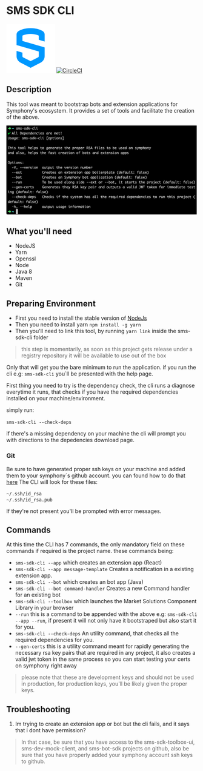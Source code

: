 # SMS SDK CLI

![Alt text](src/assets/logo-symphony.png?raw=true "Mock client architecture")
[![CircleCI](https://circleci.com/gh/SymphonyPlatformSolutions/sms-sdk-cli.svg?style=shield&circle-token=f85a6240aca3c3dca3599620bf3688a458b389c8)](https://circleci.com/gh/SymphonyPlatformSolutions/sms-sdk-cli/tree/develop)

## Description

This tool was meant to bootstrap bots and extension applications for Symphony's ecosystem. It provides a set of tools 
and facilitate the creation of the above.

![Alt text](src/assets/cli-sample.png?raw=true "Mock client architecture")


## What you'll need
* NodeJS
* Yarn
* Openssl
* Node
* Java 8
* Maven
* Git

## Preparing Environment

- First you need to install the stable version of [NodeJs](https://nodejs.org/en/)
- Then you need to install yarn ```npm install -g yarn```
- Then you'll need to link this tool, by running ```yarn link``` inside the sms-sdk-cli folder
> this step is momentarily, as soon as this project gets release under a registry repository
>it will be available to use out of the box


Only that will get you the bare minimum to run the application. if you run the cli e.g: ```sms-sdk-cli```
you`ll be presented with the help page.

First thing you need to try is the dependency check, the cli runs a diagnose
everytime it runs, that checks if you have the required dependencies installed on your machine/environment.

simply run:

```sms-sdk-cli --check-deps```

if there's a missing dependency on your machine the cli will prompt you with
directions to the depedencies download page.

### Git
Be sure to have generated proper ssh keys on your machine and added them to your 
symphony`s github account. you can found how to do that [here](https://help.github.com/en/github/authenticating-to-github/adding-a-new-ssh-key-to-your-github-account)
The CLI will look for these files:
```
~/.ssh/id_rsa
~/.ssh/id_rsa.pub
```

If they're not present you'll be prompted with error messages.

## Commands

At this time the CLI has 7 commands, the only mandatory field on these commands
if required is the project name. these commands being:

* ```sms-sdk-cli --app``` which creates an extension app (React)
* ```sms-sdk-cli --app message-template``` Creates a notification in a existing extension app.
* ```sms-sdk-cli --bot``` which creates an bot app (Java)
* ```sms-sdk-cli --bot command-handler``` Creates a new Command handler for an existing bot
* ```sms-sdk-cli --toolbox``` which launches the Market Solutions Component Library in your browser
* ```--run``` this is a command to be appended with the above e.g: ```sms-sdk-cli --app --run```,
if present it will not only have it bootstraped but also start it for you.
* ```sms-sdk-cli --check-deps``` An utility command, that checks all the required dependencies for you.
* ```--gen-certs``` this is a utility command meant for rapidly generating the necessary
rsa key pairs that are required in any project, it also creates a valid jwt token in the same process
so you can start testing your certs on symphony right away
> please note that these are development keys and should not be used in production, for production keys, you'll be likely
>given the proper keys.


## Troubleshooting

1. Im trying to create an extension app or bot but the cli fails, and it says that i dont have permission?
> In that case, be sure that you have access to the sms-sdk-toolbox-ui, sms-dev-mock-client, and sms-bot-sdk projects
>on github, also be sure that you have properly added your symphony account ssh keys to github.
